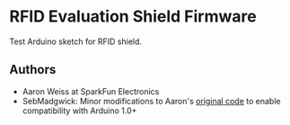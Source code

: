 RFID Evaluation Shield Firmware
===============================

Test Arduino sketch for RFID shield. 

Authors
-------
* Aaron Weiss at SparkFun Electronics
* SebMadgwick: Minor modifications to Aaron's [original code](http://dlnmh9ip6v2uc.cloudfront.net/datasheets/Sensors/ID/RFID_Eval_13_56MHz_v10.pde) to enable compatibility with Arduino 1.0+

